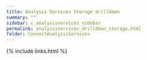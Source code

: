 ```yaml
---
title: Analysis Services Storage drilldown
summary: ""
sidebar: c_analysisservices_sidebar
permalink: analysisservices_drilldown_storage.html
folder: ConnectAnalysisServices
---
```





{% include links.html %}
